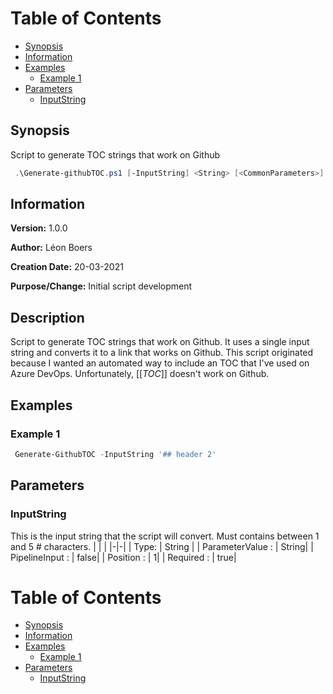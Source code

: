 # Table of Contents 
- [Synopsis](#synopsis) 
- [Information](#information) 
- [Examples](#examples) 
     * [Example 1](#example-1) 
- [Parameters](#parameters) 
     * [InputString](#inputstring) 

## Synopsis
Script to generate TOC strings that work on Github


```PowerShell
 .\Generate-githubTOC.ps1 [-InputString] <String> [<CommonParameters>]
```


## Information
**Version:**         1.0.0

**Author:**          Léon Boers

**Creation Date:**   20-03-2021

**Purpose/Change:**  Initial script development



## Description
Script to generate TOC strings that work on Github. It uses a single input string and converts it to a link that works on Github.
This script originated because I wanted an automated way to include an TOC that I've used on Azure DevOps. Unfortunately, [[_TOC_]] doesn't work on Github.


## Examples


###  Example 1 
```PowerShell
 Generate-GithubTOC -InputString '## header 2' 
```
## Parameters
### InputString
This is the input string that the script will convert. Must contains between 1 and 5 # characters.
| | |
|-|-|
| Type: | String |
| ParameterValue : | String|
| PipelineInput : | false|
| Position : | 1|
| Required : | true|


# Table of Contents 
- [Synopsis](#synopsis) 
- [Information](#information) 
- [Examples](#examples) 
     * [Example 1](#example-1) 
- [Parameters](#parameters) 
     * [InputString](#inputstring) 

